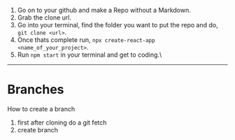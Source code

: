 1.  Go on to your github and make a Repo without a Markdown.
2.  Grab the clone url.
3.  Go into your terminal, find the folder you want to put the repo and do, `git clone <url>`.
4.  Once thats complete run, `npx create-react-app <name_of_your_project>`.
5.  Run `npm start` in your terminal and get to coding.\

---

# Branches

How to create a branch

1. first after cloning do a git fetch
2. create branch
